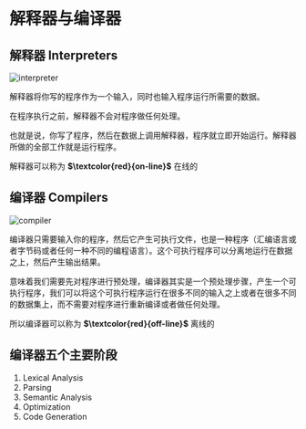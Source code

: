 # 解释器与编译器

## 解释器 Interpreters

![interpreter](https://typora-birdy.oss-cn-guangzhou.aliyuncs.com/image-20240110230710156.png)

解释器将你写的程序作为一个输入，同时也输入程序运行所需要的数据。

在程序执行之前，解释器不会对程序做任何处理。

也就是说，你写了程序，然后在数据上调用解释器，程序就立即开始运行。解释器所做的全部工作就是运行程序。

解释器可以称为 **$\textcolor{red}{on-line}$** 在线的

## 编译器 Compilers

![compiler](https://typora-birdy.oss-cn-guangzhou.aliyuncs.com/image-20240110232352474.png)

编译器只需要输入你的程序，然后它产生可执行文件，也是一种程序（汇编语言或者字节码或者任何一种不同的编程语言）。这个可执行程序可以分离地运行在数据之上，然后产生输出结果。

意味着我们需要先对程序进行预处理，编译器其实是一个预处理步骤，产生一个可执行程序，我们可以将这个可执行程序运行在很多不同的输入之上或者在很多不同的数据集上，而不需要对程序进行重新编译或者做任何处理。

所以编译器可以称为 **$\textcolor{red}{off-line}$** 离线的

## 编译器五个主要阶段

1. Lexical Analysis
2. Parsing
3. Semantic Analysis
4. Optimization
5. Code Generation
